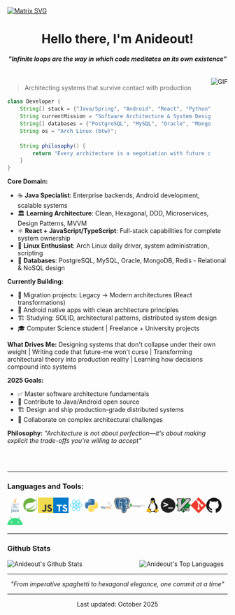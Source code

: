 [![Matrix SVG](https://raw.githubusercontent.com/rodrigograca31/rodrigograca31/master/matrix.svg)](https://www.youtube.com/watch?v=SDkAGkd4NLc) 

<p>
  <h1 align="center"><b>Hello there, I'm Anideout!</b></h1>
</p>

<p>
  <h4 align="center"><b><i>"Infinite loops are the way in which code meditates on its own existence"</i></b></h4>
</p>

<br>

<img align="right" height="270px" alt="GIF" src="https://media.giphy.com/media/CVtNe84hhYF9u/giphy.gif" />

> Architecting systems that survive contact with production
```java
class Developer {
    String[] stack = {"Java/Spring", "Android", "React", "Python"};
    String currentMission = "Software Architecture & System Design";
    String[] databases = {"PostgreSQL", "MySQL", "Oracle", "MongoDB"};
    String os = "Arch Linux (btw)";
    
    String philosophy() {
        return "Every architecture is a negotiation with future complexity";
    }
}
```

**Core Domain:**
- ☕ **Java Specialist**: Enterprise backends, Android development, scalable systems
- 🏛️ **Learning Architecture**: Clean, Hexagonal, DDD, Microservices, Design Patterns, MVVM
- ⚛️ **React + JavaScript/TypeScript**: Full-stack capabilities for complete system ownership
- 🐧 **Linux Enthusiast**: Arch Linux daily driver, system administration, scripting
- 💾 **Databases**: PostgreSQL, MySQL, Oracle, MongoDB, Redis - Relational & NoSQL design

**Currently Building:**
- 🔄 Migration projects: Legacy → Modern architectures (React transformations)
- 📱 Android native apps with clean architecture principles
- 🏗️ Studying: SOLID, architectural patterns, distributed system design
- 🎓 Computer Science student | Freelance + University projects

**What Drives Me:**
Designing systems that don't collapse under their own weight | Writing code that future-me won't curse |
Transforming architectural theory into production reality | Learning how decisions compound into systems

**2025 Goals:**
- ✅ Master software architecture fundamentals
- 🎯 Contribute to Java/Android open source
- 🏗️ Design and ship production-grade distributed systems  
- 🤝 Collaborate on complex architectural challenges

**Philosophy:**
*"Architecture is not about perfection—it's about making explicit the trade-offs you're willing to accept"*

<br>
<br>

---

### Languages and Tools:

<img align="left" alt="Java" width="35px" src="https://raw.githubusercontent.com/github/explore/5b3600551e122a3277c2c5368af2ad5725ffa9a1/topics/java/java.png" />
<img align="left" alt="Spring Boot" width="35px" src="https://raw.githubusercontent.com/github/explore/80688e429a7d4ef2fca1e82350fe8e3517d3494d/topics/spring-boot/spring-boot.png" />
<img align="left" alt="JavaScript" width="35px" src="https://raw.githubusercontent.com/github/explore/80688e429a7d4ef2fca1e82350fe8e3517d3494d/topics/javascript/javascript.png" />
<img align="left" alt="TypeScript" width="35px" src="https://raw.githubusercontent.com/github/explore/80688e429a7d4ef2fca1e82350fe8e3517d3494d/topics/typescript/typescript.png" />
<img align="left" alt="React" width="35px" src="https://raw.githubusercontent.com/github/explore/80688e429a7d4ef2fca1e82350fe8e3517d3494d/topics/react/react.png" />
<img align="left" alt="Python" width="35px" src="https://raw.githubusercontent.com/github/explore/80688e429a7d4ef2fca1e82350fe8e3517d3494d/topics/python/python.png" />
<img align="left" alt="MySQL" width="35px" src="https://raw.githubusercontent.com/github/explore/80688e429a7d4ef2fca1e82350fe8e3517d3494d/topics/mysql/mysql.png" />
<img align="left" alt="PostgreSQL" width="35px" src="https://raw.githubusercontent.com/github/explore/80688e429a7d4ef2fca1e82350fe8e3517d3494d/topics/postgresql/postgresql.png" />
<img align="left" alt="MongoDB" width="35px" src="https://raw.githubusercontent.com/github/explore/80688e429a7d4ef2fca1e82350fe8e3517d3494d/topics/mongodb/mongodb.png" />
<img align="left" alt="Linux" width="35px" src="https://raw.githubusercontent.com/github/explore/80688e429a7d4ef2fca1e82350fe8e3517d3494d/topics/linux/linux.png" />
<img align="left" alt="Terminal" width="35px" src="https://raw.githubusercontent.com/github/explore/80688e429a7d4ef2fca1e82350fe8e3517d3494d/topics/terminal/terminal.png" />
<img align="left" alt="Vim" width="35px" src="https://raw.githubusercontent.com/github/explore/80688e429a7d4ef2fca1e82350fe8e3517d3494d/topics/vim/vim.png" /><img align="left" alt="Git" width="35px" src="https://raw.githubusercontent.com/github/explore/80688e429a7d4ef2fca1e82350fe8e3517d3494d/topics/git/git.png" />
<img align="left" alt="GitHub" width="35px" src="https://raw.githubusercontent.com/github/explore/78df643247d429f6cc873026c0622819ad797942/topics/github/github.png" />
<img align="left" alt="Android" width="35px" src="https://raw.githubusercontent.com/github/explore/80688e429a7d4ef2fca1e82350fe8e3517d3494d/topics/android/android.png" />

<br>
<br>
<br>
<br>

---

### Github Stats

<img align="left" src="https://github-readme-stats.vercel.app/api?username=anideout&show_icons=true&include_all_commits=true&title_color=fff&icon_color=79ff97&text_color=efefef&bg_color=24292e" alt="Anideout's Github Stats" width="60%">
  
<img src="https://github-readme-stats.vercel.app/api/top-langs/?username=anideout&show_icons=true&hide_border=true&theme=radical" width="37%" alt="Anideout's Top Languages">

<br>

---



<p align="center">
    <i>"From imperative spaghetti to hexagonal elegance, one commit at a time"</i>
</p>

---

<p align="center">
    Last updated: October 2025
</p>
